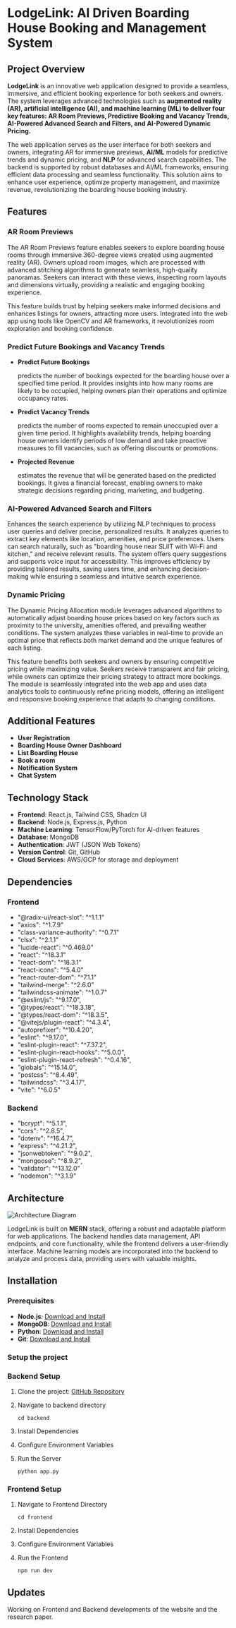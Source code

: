 # LodgeLink: AI Driven Boarding House Booking and Management System

## Project Overview

**LodgeLink** is an innovative web application designed to provide a seamless, immersive, and efficient booking experience for both seekers and owners. The system leverages advanced technologies such as **augmented reality (AR), artificial intelligence (AI), and machine learning (ML) to deliver four key features: AR Room Previews, Predictive Booking and Vacancy Trends, AI-Powered Advanced Search and Filters, and AI-Powered Dynamic Pricing.**

The web application serves as the user interface for both seekers and owners, integrating AR for immersive previews, **AI/ML** models for predictive trends and dynamic pricing, and **NLP** for advanced search capabilities. The backend is supported by robust databases and AI/ML frameworks, ensuring efficient data processing and seamless functionality. This solution aims to enhance user experience, optimize property management, and maximize revenue, revolutionizing the boarding house booking industry.

## Features

### **AR Room Previews**

The AR Room Previews feature enables seekers to explore boarding house rooms through immersive 360-degree views created using augmented reality (AR). Owners upload room images, which are processed with advanced stitching algorithms to generate seamless, high-quality panoramas. Seekers can interact with these views, inspecting room layouts and dimensions virtually, providing a realistic and engaging booking experience.

This feature builds trust by helping seekers make informed decisions and enhances listings for owners, attracting more users. Integrated into the web app using tools like OpenCV and AR frameworks, it revolutionizes room exploration and booking confidence.

### **Predict Future Bookings and Vacancy Trends**

- **Predict Future Bookings**

  predicts the number of bookings expected for the boarding house over a specified time period. It provides insights into how many rooms are likely to be occupied, helping owners plan their operations and optimize occupancy rates.

- **Predict Vacancy Trends**

  predicts the number of rooms expected to remain unoccupied over a given time period. It highlights availability trends, helping boarding house owners identify periods of low demand and take proactive measures to fill vacancies, such as offering discounts or promotions.

- **Projected Revenue**

  estimates the revenue that will be generated based on the predicted bookings. It gives a financial forecast, enabling owners to make strategic decisions regarding pricing, marketing, and budgeting.

### **AI-Powered Advanced Search and Filters**

Enhances the search experience by utilizing NLP techniques to process user queries and deliver precise, personalized results. It analyzes queries to extract key elements like location, amenities, and price preferences. Users can search naturally, such as "boarding house near SLIIT with Wi-Fi and kitchen," and receive relevant results. The system offers query suggestions and supports voice input for accessibility. This improves efficiency by providing tailored results, saving users time, and enhancing decision-making while ensuring a seamless and intuitive search experience.

### **Dynamic Pricing**

The Dynamic Pricing Allocation module leverages advanced algorithms to automatically adjust boarding house prices based on key factors such as proximity to the university, amenities offered, and prevailing weather conditions. The system analyzes these variables in real-time to provide an optimal price that reflects both market demand and the unique features of each listing.

This feature benefits both seekers and owners by ensuring competitive pricing while maximizing value. Seekers receive transparent and fair pricing, while owners can optimize their pricing strategy to attract more bookings. The module is seamlessly integrated into the web app and uses data analytics tools to continuously refine pricing models, offering an intelligent and responsive booking experience that adapts to changing conditions.

## Additional Features

- **User Registration**
- **Boarding House Owner Dashboard**
- **List Boarding House**
- **Book a room**
- **Notification System**
- **Chat System**

## Technology Stack

- **Frontend**: React.js, Tailwind CSS, Shadcn UI
- **Backend**: Node.js, Express.js, Python
- **Machine Learning**: TensorFlow/PyTorch for AI-driven features
- **Database**: MongoDB
- **Authentication**: JWT (JSON Web Tokens)
- **Version Control**: Git, GitHub
- **Cloud Services**: AWS/GCP for storage and deployment

## Dependencies

### Frontend

- "@radix-ui/react-slot": "^1.1.1"
- "axios": "^1.7.9"
- "class-variance-authority": "^0.7.1"
- "clsx": "^2.1.1"
- "lucide-react": "^0.469.0"
- "react": "^18.3.1"
- "react-dom": "^18.3.1"
- "react-icons": "^5.4.0"
- "react-router-dom": "^7.1.1"
- "tailwind-merge": "^2.6.0"
- "tailwindcss-animate": "^1.0.7"
- "@eslint/js": "^9.17.0",
- "@types/react": "^18.3.18",
- "@types/react-dom": "^18.3.5",
- "@vitejs/plugin-react": "^4.3.4",
- "autoprefixer": "^10.4.20",
- "eslint": "^9.17.0",
- "eslint-plugin-react": "^7.37.2",
- "eslint-plugin-react-hooks": "^5.0.0",
- "eslint-plugin-react-refresh": "^0.4.16",
- "globals": "^15.14.0",
- "postcss": "^8.4.49",
- "tailwindcss": "^3.4.17",
- "vite": "^6.0.5"

### Backend

- "bcrypt": "^5.1.1",
- "cors": "^2.8.5",
- "dotenv": "^16.4.7",
- "express": "^4.21.2",
- "jsonwebtoken": "^9.0.2",
- "mongoose": "^8.9.2",
- "validator": "^13.12.0"
- "nodemon": "^3.1.9"

## Architecture

![Architecture Diagram](https://github.com/SkDev22/Research_Y4/blob/main/Architecture%20Diagram.jpg?raw=true)

LodgeLink is built on **MERN** stack, offering a robust and adaptable platform for web applications. The backend handles data management, API endpoints, and core functionality, while the frontend delivers a user-friendly interface. Machine learning models are incorporated into the backend to analyze and process data, providing users with valuable insights.

## Installation

### Prerequisites

- **Node.js**: [Download and Install](https://nodejs.org/)
- **MongoDB**: [Download and Install](https://www.mongodb.com/)
- **Python**: [Download and Install](https://www.python.org/)
- **Git**: [Download and Install](https://git-scm.com/)

### Setup the project

### Backend Setup

1. Clone the project: [GitHub Repository](https://github.com/SkDev22/Research_Y4.git)

2. Navigate to backend directory

   `cd backend`

3. Install Dependencies
4. Configure Environment Variables
5. Run the Server

   `python app.py`

### Frontend Setup

1. Navigate to Frontend Directory

   `cd frontend`

2. Install Dependencies
3. Configure Environment Variables
4. Run the Frontend

   `npm run dev`

## Updates

Working on Frontend and Backend developments of the website and the research paper.
